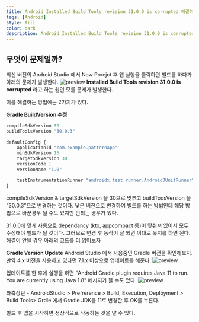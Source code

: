 ```yaml
---
title: Android Installed Build Tools revision 31.0.0 is corrupted 해결하기
tags: [Android]
style: fill
color: dark
description: Android Installed Build Tools revision 31.0.0 is corrupted 해결하기
---
```


## 무엇이 문제일까?
최신 버전의 Android Studio 에서 New Proejct 후 앱 실행을 클릭하면 빌드를 하다가 아래의 문제가 발생한다.
![preview](https://s3.us-west-2.amazonaws.com/secure.notion-static.com/a2f156d8-f4ab-4e34-853b-3b77fb3e3fc8/%E1%84%89%E1%85%B3%E1%84%8F%E1%85%B3%E1%84%85%E1%85%B5%E1%86%AB%E1%84%89%E1%85%A3%E1%86%BA_2022-03-07_%E1%84%8B%E1%85%A9%E1%84%92%E1%85%AE_9.28.23.png?X-Amz-Algorithm=AWS4-HMAC-SHA256&X-Amz-Content-Sha256=UNSIGNED-PAYLOAD&X-Amz-Credential=AKIAT73L2G45EIPT3X45%2F20220307%2Fus-west-2%2Fs3%2Faws4_request&X-Amz-Date=20220307T133404Z&X-Amz-Expires=86400&X-Amz-Signature=2e4ed0e09cb52ee10c5e03e2fb64894beda9a517e3570733ac46d0de5f0be86d&X-Amz-SignedHeaders=host&response-content-disposition=filename%20%3D%22%25E1%2584%2589%25E1%2585%25B3%25E1%2584%258F%25E1%2585%25B3%25E1%2584%2585%25E1%2585%25B5%25E1%2586%25AB%25E1%2584%2589%25E1%2585%25A3%25E1%2586%25BA%25202022-03-07%2520%25E1%2584%258B%25E1%2585%25A9%25E1%2584%2592%25E1%2585%25AE%25209.28.23.png%22&x-id=GetObject)
**Installed Build Tools revision 31.0.0 is corrupted** 라고 하는 원인 모를 문제가 발생한다.

이를 해결하는 방법에는 2가지가 있다.

**Gradle BuildVersion 수정**
```javascript
compileSdkVersion 30
buildToolsVersion "30.0.3"

defaultConfig {
    applicationId "com.example.patternapp"
    minSdkVersion 16
    targetSdkVersion 30
    versionCode 1
    versionName "1.0"

    testInstrumentationRunner "androidx.test.runner.AndroidJUnitRunner"
}
```
compileSdkVersion & targetSdkVersion 을 30으로 맞추고 buildToosVersion 을 “30.0.3”으로 변경하는 것이다. 낮은 버전으로 변경하여 빌드를 하는 방법인데 해당 방법으로 바꾼경우 될 수도 있지만 안되는 경우가 있다.

31.0.0에 맞게 자동으로 dependancy (ktx, appcompact 등)이 맞춰져 있어서 모두 수정해야 빌드가 될 것이다. 그러므로 변경 후 동작이 잘 되면 이대로 유지를 하면 된다. 해결이 안될 경우 아래의 코드를 더 읽어보자


**Gradle Version Update**
Android Studio 에서 사용중인 Gradle 버전을 확인해보자. 만약 4.x 버전을 사용하고 있다면 7.1.x 이상으로 업데이트를 해준다.
![preview](https://s3.us-west-2.amazonaws.com/secure.notion-static.com/1222b145-4c60-4524-a30d-2b4e164b8234/%E1%84%89%E1%85%B3%E1%84%8F%E1%85%B3%E1%84%85%E1%85%B5%E1%86%AB%E1%84%89%E1%85%A3%E1%86%BA_2022-03-07_%E1%84%8B%E1%85%A9%E1%84%92%E1%85%AE_9.55.03.png?X-Amz-Algorithm=AWS4-HMAC-SHA256&X-Amz-Content-Sha256=UNSIGNED-PAYLOAD&X-Amz-Credential=AKIAT73L2G45EIPT3X45%2F20220307%2Fus-west-2%2Fs3%2Faws4_request&X-Amz-Date=20220307T131200Z&X-Amz-Expires=86400&X-Amz-Signature=a468918781e48bbbdc5b8696ce98487602d4de55178a1db02b7ce3de7c47c31d&X-Amz-SignedHeaders=host&response-content-disposition=filename%20%3D%22%25E1%2584%2589%25E1%2585%25B3%25E1%2584%258F%25E1%2585%25B3%25E1%2584%2585%25E1%2585%25B5%25E1%2586%25AB%25E1%2584%2589%25E1%2585%25A3%25E1%2586%25BA%25202022-03-07%2520%25E1%2584%258B%25E1%2585%25A9%25E1%2584%2592%25E1%2585%25AE%25209.55.03.png%22&x-id=GetObject)

업데이트를 한 후에 실행을 하면 “Android Gradle plugin requires Java 11 to run. You are currently using Java 1.8” 메시지가 뜰 수도 있다.
![preview](https://s3.us-west-2.amazonaws.com/secure.notion-static.com/84991909-30df-4452-a467-6dcdd0280485/%E1%84%89%E1%85%B3%E1%84%8F%E1%85%B3%E1%84%85%E1%85%B5%E1%86%AB%E1%84%89%E1%85%A3%E1%86%BA_2022-03-07_%E1%84%8B%E1%85%A9%E1%84%92%E1%85%AE_10.02.12.png?X-Amz-Algorithm=AWS4-HMAC-SHA256&X-Amz-Content-Sha256=UNSIGNED-PAYLOAD&X-Amz-Credential=AKIAT73L2G45EIPT3X45%2F20220307%2Fus-west-2%2Fs3%2Faws4_request&X-Amz-Date=20220307T133158Z&X-Amz-Expires=86400&X-Amz-Signature=9a49d8cf0861d02f061a6875d46c243fdbd229d34a64f92440d5203b0b2aa154&X-Amz-SignedHeaders=host&response-content-disposition=filename%20%3D%22%25E1%2584%2589%25E1%2585%25B3%25E1%2584%258F%25E1%2585%25B3%25E1%2584%2585%25E1%2585%25B5%25E1%2586%25AB%25E1%2584%2589%25E1%2585%25A3%25E1%2586%25BA%25202022-03-07%2520%25E1%2584%258B%25E1%2585%25A9%25E1%2584%2592%25E1%2585%25AE%252010.02.12.png%22&x-id=GetObject)

좌측상단 - AndroidStudio > Prefrerence > Build, Execution, Deployment > Build Tools> Grdle 에서 Gradle JDK를 11로 변경한 후 OK를 누른다.

빌드 후 앱을 시작하면 정상적으로 작동하는 것을 알 수 있다.
